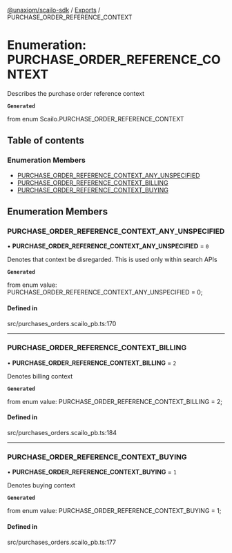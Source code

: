 [@unaxiom/scailo-sdk](../README.md) / [Exports](../modules.md) / PURCHASE\_ORDER\_REFERENCE\_CONTEXT

# Enumeration: PURCHASE\_ORDER\_REFERENCE\_CONTEXT

Describes the purchase order reference context

**`Generated`**

from enum Scailo.PURCHASE_ORDER_REFERENCE_CONTEXT

## Table of contents

### Enumeration Members

- [PURCHASE\_ORDER\_REFERENCE\_CONTEXT\_ANY\_UNSPECIFIED](PURCHASE_ORDER_REFERENCE_CONTEXT.md#purchase_order_reference_context_any_unspecified)
- [PURCHASE\_ORDER\_REFERENCE\_CONTEXT\_BILLING](PURCHASE_ORDER_REFERENCE_CONTEXT.md#purchase_order_reference_context_billing)
- [PURCHASE\_ORDER\_REFERENCE\_CONTEXT\_BUYING](PURCHASE_ORDER_REFERENCE_CONTEXT.md#purchase_order_reference_context_buying)

## Enumeration Members

### PURCHASE\_ORDER\_REFERENCE\_CONTEXT\_ANY\_UNSPECIFIED

• **PURCHASE\_ORDER\_REFERENCE\_CONTEXT\_ANY\_UNSPECIFIED** = ``0``

Denotes that context be disregarded. This is used only within search APIs

**`Generated`**

from enum value: PURCHASE_ORDER_REFERENCE_CONTEXT_ANY_UNSPECIFIED = 0;

#### Defined in

src/purchases_orders.scailo_pb.ts:170

___

### PURCHASE\_ORDER\_REFERENCE\_CONTEXT\_BILLING

• **PURCHASE\_ORDER\_REFERENCE\_CONTEXT\_BILLING** = ``2``

Denotes billing context

**`Generated`**

from enum value: PURCHASE_ORDER_REFERENCE_CONTEXT_BILLING = 2;

#### Defined in

src/purchases_orders.scailo_pb.ts:184

___

### PURCHASE\_ORDER\_REFERENCE\_CONTEXT\_BUYING

• **PURCHASE\_ORDER\_REFERENCE\_CONTEXT\_BUYING** = ``1``

Denotes buying context

**`Generated`**

from enum value: PURCHASE_ORDER_REFERENCE_CONTEXT_BUYING = 1;

#### Defined in

src/purchases_orders.scailo_pb.ts:177
